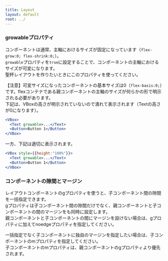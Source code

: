```yaml
---
title: Layout
layout: default
root: ../
---
```



### growableプロパティ

コンポーネントは通常、主軸におけるサイズが固定になっています（`flex-grow:0; flex-shrink:0;`）。  
`growable`プロパティを`true`に設定することで、コンポーネントの主軸におけるサイズが可変になります。  
聖杯レイアウトを作りたいときにこのプロパティを使ってください。

【注意】可変サイズになったコンポーネントの基本サイズは0（`flex-basis:0;`）です。flexコンテナである親コンポーネントの主軸のサイズが何らかの形で明示される必要があります。  
下記は、VBoxの高さが明示されていないので潰れて表示されます（Textの高さが0になります）。

```jsx
<VBox>
  <Text growable>...</Text>
  <Button>Button 1</Button>
</VBox>
```

一方、下記は適切に表示されます。

```jsx
<VBox style={{height:"100%"}}>
  <Text growable>...</Text>
  <Button>Button 1</Button>
</VBox>
```

### コンポーネントの隙間とマージン

レイアウトコンポーネントのgプロパティを使うと、子コンポーネント間の隙間を一括指定できます。  
gプロパティは子コンポーネント間の隙間だけでなく、親コンポーネントと子コンポーネントの間のマージンをも同時に設定します。  
親コンポーネントと子コンポーネントの間にマージンを設けない場合は、gプロパティに加えてnoedgeプロパティを指定してください。

一括指定でなく子コンポーネントに独自のマージンを指定したい場合は、子コンポーネントのmプロパティを指定してください。  
子コンポーネントのmプロパティは、親コンポーネントのgプロパティより優先されます。
